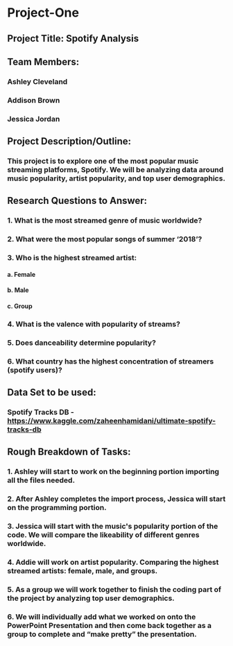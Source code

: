# Project-One
## Project Title: Spotify Analysis
 
## Team Members:
###        	Ashley Cleveland
###        	Addison Brown
###        	Jessica Jordan
 
## Project Description/Outline:
### This project is to explore one of the most popular music streaming platforms, Spotify. We will be analyzing data around music popularity, artist popularity, and top user demographics.
 
 
## Research Questions to Answer:
### 1.    What is the most streamed genre of music worldwide?
### 2.    What were the most popular songs of summer ‘2018’?
### 3.    Who is the highest streamed artist:
####     a.     Female
####     b.     Male
####     c.     Group
### 4.    What is the valence with popularity of streams?
### 5.    Does danceability determine popularity?
### 6.    What country has the highest concentration of streamers (spotify users)?
 
## Data Set to be used: 
### Spotify Tracks DB - https://www.kaggle.com/zaheenhamidani/ultimate-spotify-tracks-db
 
## Rough Breakdown of Tasks:
### 1.    Ashley will start to work on the beginning portion importing all the files needed.
### 2.    After Ashley completes the import process, Jessica will start on the programming portion. 
### 3.    Jessica will start with the music's popularity portion of the code. We will compare the likeability of different genres worldwide. 
### 4.    Addie will work on artist popularity. Comparing the highest streamed artists: female, male, and groups. 
### 5.    As a group we will work together to finish the coding part of the project by analyzing top user demographics.
### 6.    We will individually add what we worked on onto the PowerPoint Presentation and then come back together as a group to complete and “make pretty” the presentation. 
